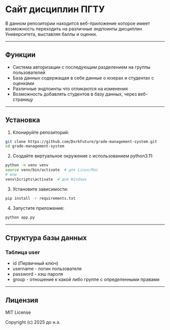 # Сайт дисциплин ПГТУ
В данном репозитории находится веб-приложение которое имеет возможность переходить на различные эндпоинты дисциплин Университета, выставляя баллы и оценки.
_____
## Функции
- Система авторизации с последующим разделением на группы пользователей
- База данных содержащая в себе данные о юзерах и студентах с оценками
- Различные эндпоинты что отликаются на изменения
- Возможность добавлять студентов в базу данных, через веб-страницу
___
## Установка

1. Клонируйте репозиторий:
```bash
git clone https://github.com/DxrkFuture/grade-management-system.git
cd grade-management-system
```

2. Создайте виртуальное окружение с использованием python3.11:
```bash
python -m venv venv
source venv/bin/activate  # для Linux/Mac
# или
venv\Scripts\activate  # для Windows
```

3. Установите зависимости:
```bash
pip install -r requirements.txt
```

4. Запустите приложение:
```bash
python app.py
```
___
## Структура базы данных

### Таблица user
- id (Первичный ключ)
- username - логин пользователя
- password - хэш пароля
- group - отношение к какой либо группе с определенными правами
___
## Лицензия

MIT License

Copyright (c) 2025 до н.э.
